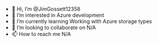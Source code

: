 - 👋 Hi, I’m @JimGossett12358
- 👀 I’m interested in Azure development
- 🌱 I’m currently learning Working with Azure storage types
- 💞️ I’m looking to collaborate on N/A
- 📫 How to reach me N/A

<!---
JimGossett12358/JimGossett12358 is a ✨ special ✨ repository because its `README.md` (this file) appears on your GitHub profile.
You can click the Preview link to take a look at your changes.
--->
